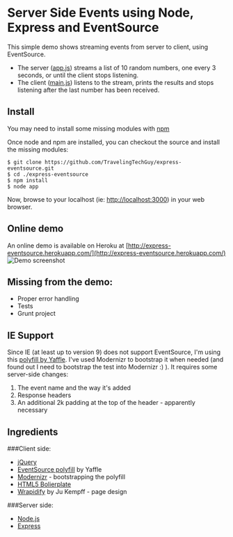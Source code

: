 Server Side Events using Node, Express and EventSource
======================================================

This simple demo shows streaming events from server to client, using EventSource.

* The server ([app.js](https://github.com/TravelingTechGuy/express-eventsource/blob/master/app.js)) streams a list of 10 random numbers, one every 3 seconds, or until the client stops listening.
* The client ([main.js](https://github.com/TravelingTechGuy/express-eventsource/blob/master/public/javascripts/main.js)) listens to the stream, prints the results and stops listening after the last number has been received.


Install
-------
You may need to install some missing modules with [npm](http://npmjs.org/)

Once node and npm are installed, you can checkout the source and install the missing modules:

	$ git clone https://github.com/TravelingTechGuy/express-eventsource.git
	$ cd ./express-eventsource
	$ npm install
	$ node app

Now, browse to your localhost (ie: [http://localhost:3000](http://localhost:3000)) in your web browser.

Online demo
-----------
An online demo is available on Heroku at [http://express-eventsource.herokuapp.com/](http://express-eventsource.herokuapp.com/)
![Demo screenshot](http://i.imgur.com/p7W5Lk7.png "Demo screenshot")

Missing from the demo:
----------------------
+ Proper error handling
+ Tests
+ Grunt project

IE Support
----------
Since IE (at least up to version 9) does not support EventSource, I'm using this [polyfill by Yaffle](https://github.com/Yaffle/EventSource).
I've used Modernizr to bootstrap it when needed (and found out I need to bootstrap the test into Modernizr :) ).
It requires some server-side changes:

1. The event name and the way it's added
2. Response headers
3. An additional 2k padding at the top of the header - apparently necessary

Ingredients
-----------
###Client side:
+ [jQuery](http://www.jquery.com)
+ [EventSource polyfill](https://github.com/Yaffle/EventSource) by Yaffle
+ [Modernizr](http://modernizr.com) - bootstrapping the polyfill
+ [HTML5 Bolierplate](http://html5boilerplate.com/)
+ [Wrapidify](http://codepen.io/jkempff/pen/Iimhb) by Ju Kempff - page design
                
###Server side:
+ [Node.js](http://www.nodejs.org)
+ [Express](http://expressjs.com/)
